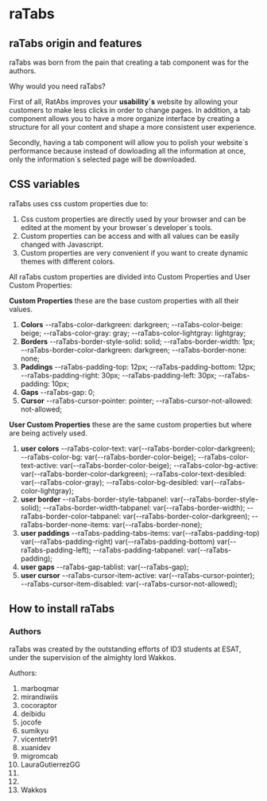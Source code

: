 # raTabs

## raTabs origin and features

raTabs was born from the pain that creating a tab component was for the authors.

Why would you need raTabs?

First of all, RatAbs improves your **usability´s** website by allowing your customers to make less clicks in order to change pages. In addition, a tab component allows you to have a more organize interface by creating a structure for all your content and shape a more consistent user experience.

Secondly, having a tab component will allow you to polish your website´s performance because instead of dowloading all the information at once, only the information´s selected page will be downloaded.

## CSS variables

raTabs uses css custom properties due to:

1. Css custom properties are directly used by your browser and can be edited at the moment by your browser´s developer´s tools.
2. Custom properties can be access and with all values can be easily changed with Javascript.
3. Custom properties are very convenient if you want to create dynamic themes with different colors.

All raTabs custom properties are divided into Custom Properties and User Custom Properties:

**Custom Properties** these are the base custom properties with all their values.

1. **Colors**
   --raTabs-color-darkgreen: darkgreen;
   --raTabs-color-beige: beige;
   --raTabs-color-gray: gray;
   --raTabs-color-lightgray: lightgray;
2. **Borders**
   --raTabs-border-style-solid: solid;
   --raTabs-border-width: 1px;
   --raTabs-border-color-darkgreen: darkgreen;
   --raTabs-border-none: none;
3. **Paddings**
   --raTabs-padding-top: 12px;
   --raTabs-padding-bottom: 12px;
   --raTabs-padding-right: 30px;
   --raTabs-padding-left: 30px;
   --raTabs-padding: 10px;
4. **Gaps**
   --raTabs-gap: 0;
5. **Cursor**
   --raTabs-cursor-pointer: pointer;
   --raTabs-cursor-not-allowed: not-allowed;

**User Custom Properties** these are the same custom properties but where are being actively used.

1. **user colors**
   --raTabs-color-text: var(--raTabs-border-color-darkgreen);
   --raTabs-color-bg: var(--raTabs-border-color-beige);
   --raTabs-color-text-active: var(--raTabs-border-color-beige);
   --raTabs-color-bg-active: var(--raTabs-border-color-darkgreen);
   --raTabs-color-text-desibled: var(--raTabs-color-gray);
   --raTabs-color-bg-desibled: var(--raTabs-color-lightgray);
2. **user border**
   --raTabs-border-style-tabpanel: var(--raTabs-border-style-solid);
   --raTabs-border-width-tabpanel: var(--raTabs-border-width);
   --raTabs-border-color-tabpanel: var(--raTabs-border-color-darkgreen);
   --raTabs-border-none-items: var(--raTabs-border-none);
3. **user paddings**
   --raTabs-padding-tabs-items: var(--raTabs-padding-top)
   var(--raTabs-padding-right) var(--raTabs-padding-bottom)
   var(--raTabs-padding-left);
   --raTabs-padding-tabpanel: var(--raTabs-padding);
4. **user gaps**
   --raTabs-gap-tablist: var(--raTabs-gap);
5. **user cursor**
   --raTabs-cursor-item-active: var(--raTabs-cursor-pointer);
   --raTabs-cursor-item-disabled: var(--raTabs-cursor-not-allowed);

## How to install raTabs

### Authors

raTabs was created by the outstanding efforts of ID3 students at ESAT, under the supervision of the almighty lord Wakkos.

Authors:

1. marboqmar
2. mirandiwiis
3. cocoraptor
4. deibidu
5. jocofe
6. sumikyu
7. vicentetr91
8. xuanidev
9. migromcab
10. LauraGutierrezGG
11.
12.
13. Wakkos
